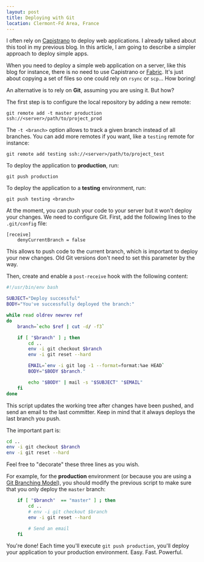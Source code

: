 ```yaml
---
layout: post
title: Deploying with Git
location: Clermont-Fd Area, France
---
```


I often rely on [Capistrano](https://github.com/capistrano/capistrano/wiki/) to
deploy web applications. I already talked about this tool in my previous blog.
In this article, I am going to describe a simpler approach to deploy simple
apps.

When you need to deploy a simple web application on a server, like this blog for
instance, there is no need to use Capistrano or [Fabric][]. It's just about
copying a set of files so one could rely on `rsync` or `scp`... How boring!

An alternative is to rely on **Git**, assuming you are using it. But how?

The first step is to configure the local repository by adding a new remote:

    git remote add -t master production ssh://<server>/path/to/project_prod

The `-t <branch>` option allows to track a given branch instead of all branches.
You can add more remotes if you want, like a `testing` remote for instance:

    git remote add testing ssh://<server>/path/to/project_test

To deploy the application to **production**, run:

    git push production

To deploy the application to a **testing** environment, run:

    git push testing <branch>

At the moment, you can push your code to your server but it won't deploy your
changes. We need to configure Git. First, add the following lines to the
`.git/config` file:

```gitconfig
[receive]
    denyCurrentBranch = false
```

This allows to push code to the current branch, which is important to deploy
your new changes. Old Git versions don't need to set this parameter by the way.

Then, create and enable a `post-receive` hook with the following content:

```bash
#!/usr/bin/env bash

SUBJECT="Deploy successful"
BODY="You've successfully deployed the branch:"

while read oldrev newrev ref
do
    branch=`echo $ref | cut -d/ -f3`

    if [ "$branch" ] ; then
        cd ..
        env -i git checkout $branch
        env -i git reset --hard

        EMAIL=`env -i git log -1 --format=format:%ae HEAD`
        BODY="$BODY $branch."

        echo "$BODY" | mail -s "$SUBJECT" "$EMAIL"
    fi
done
```

This script updates the working tree after changes have been pushed, and send an email to the
last committer. Keep in mind that it always deploys the last branch you push.

The important part is:

```bash
cd ..
env -i git checkout $branch
env -i git reset --hard
```

Feel free to "decorate" these three lines as you wish.

For example, for the **production** environment (or because you are using a [Git
Branching Model](/2012/01/17/my-git-branching-model/)), you should modify the
previous script to make sure that you only deploy the `master` branch:

```bash
    if [ "$branch"  == "master" ] ; then
        cd ..
        # env -i git checkout $branch
        env -i git reset --hard

        # Send an email
    fi
```

You're done! Each time you'll execute `git push production`, you'll deploy your
application to your production environment. Easy. Fast. Powerful.

[fabric]: https://docs.fabfile.org/
